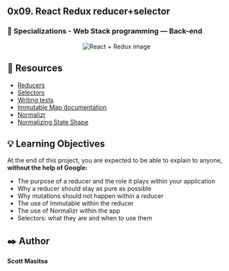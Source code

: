## 0x09. React Redux reducer+selector

### :open_file_folder: Specializations - Web Stack programming ― Back-end


<p align="center">
    <img src="https://martinc.me/images/allpost/react-redux.jpg" alt="React + Redux image">
</p>

## :closed_book: Resources

* [Reducers](https://redux.js.org/tutorials/fundamentals/part-3-state-actions-reducers)
* [Selectors](https://redux.js.org/introduction/learning-resources#selectors)
* [Writing tests](https://redux.js.org/usage/writing-tests)
* [Immutable Map documentation](https://immutable-js.com/docs/v4.0.0-rc.14)
* [Normalizr](https://github.com/paularmstrong/normalizr)
* [Normalizing State Shape](https://redux.js.org/usage/structuring-reducers/normalizing-state-shape)


## :bulb: Learning Objectives
At the end of this project, you are expected to be able to explain to anyone, **without the help of Google:**

* The purpose of a reducer and the role it plays within your application
* Why a reducer should stay as pure as possible
* Why mutations should not happen within a reducer
* The use of Immutable within the reducer
* The use of Normalizr within the app
* Selectors: what they are and when to use them


## :black_nib: Author

**Scott Masitsa** 
